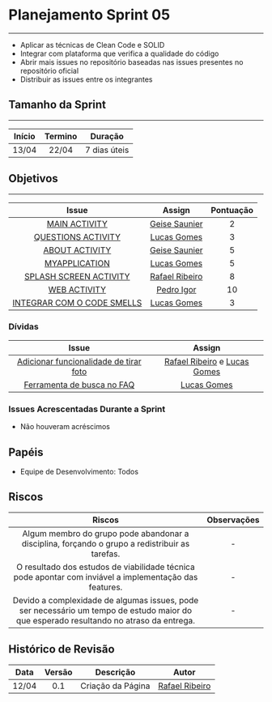 # Planejamento Sprint 05

---

* Aplicar as técnicas de Clean Code e SOLID
* Integrar com plataforma que verifica a qualidade do código
* Abrir mais issues no repositório baseadas nas issues presentes no repositório oficial
* Distribuir as issues entre os integrantes

## Tamanho da Sprint

---

Início | Termino | Duração |
:-----:|:-------:|:-------:| 
13/04  |22/04    |7 dias úteis|

## Objetivos

---

Issue | Assign | Pontuação |
:----:|:------:|:---------:|
[MAIN ACTIVITY](https://github.com/GCES-Escola-em-Casa-2020-2/wiki/issues/16) | [Geise Saunier](https://github.com/GeiseSaunier) | 2 |
[QUESTIONS ACTIVITY](https://github.com/GCES-Escola-em-Casa-2020-2/wiki/issues/26) |  [Lucas Gomes](https://github.com/LGomees) | 3 |
[ABOUT ACTIVITY](https://github.com/GCES-Escola-em-Casa-2020-2/wiki/issues/27) | [Geise Saunier](https://github.com/GeiseSaunier) | 5 |
[MYAPPLICATION](https://github.com/GCES-Escola-em-Casa-2020-2/wiki/issues/28) | [Lucas Gomes](https://github.com/LGomees) | 5 |
[SPLASH SCREEN ACTIVITY](https://github.com/GCES-Escola-em-Casa-2020-2/wiki/issues/29) | [Rafael Ribeiro](https://github.com/rafaelflarrn) | 8 |
[WEB ACTIVITY](https://github.com/GCES-Escola-em-Casa-2020-2/wiki/issues/30) | [Pedro Igor](https://github.com/pedroeagle) | 10 |
[INTEGRAR COM O CODE SMELLS](https://github.com/GCES-Escola-em-Casa-2020-2/wiki/issues/31)| [Lucas Gomes](https://github.com/LGomees) | 3 |


### Dívidas

Issue | Assign |
:----:|:------:|
[Adicionar funcionalidade de tirar foto](https://github.com/GCES-Escola-em-Casa-2020-2/wiki/issues/8) | [Rafael Ribeiro](https://github.com/rafaelflarrn) e [Lucas Gomes](https://github.com/LGomees) |
[Ferramenta de busca no FAQ](https://github.com/GCES-Escola-em-Casa-2020-2/wiki/issues/19) | [Lucas Gomes](https://github.com/LGomees) |

### Issues Acrescentadas Durante a Sprint

- Não houveram acréscimos

## Papéis

- Equipe de Desenvolvimento: Todos

## Riscos

Riscos | Observações  |
:-----:|:------------:|
Algum membro do grupo pode abandonar a disciplina, forçando o grupo a redistribuir as tarefas. | - |
O resultado dos estudos de viabilidade técnica pode apontar com inviável a implementação das features. | - |
Devido a complexidade de algumas issues, pode ser necessário um tempo de estudo maior do que esperado resultando no atraso da entrega. | - |


## Histórico de Revisão

Data | Versão | Descrição | Autor |
:---:|:------:|-----------|-------|
12/04|0.1 | Criação da Página | [Rafael Ribeiro](https://github.com/rafaelflarrn) |
